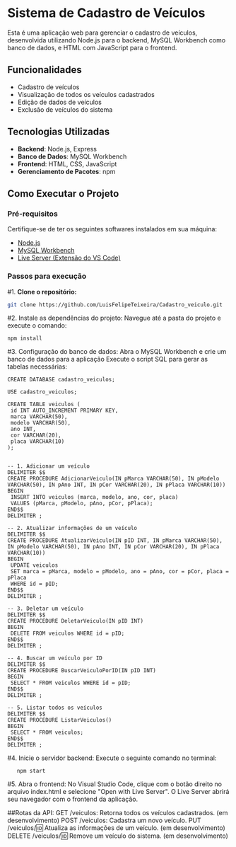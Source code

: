 # Sistema de Cadastro de Veículos

Esta é uma aplicação web para gerenciar o cadastro de veículos, desenvolvida utilizando Node.js para o backend, MySQL Workbench como banco de dados, e HTML com JavaScript para o frontend.

## Funcionalidades

- Cadastro de veículos
- Visualização de todos os veículos cadastrados
- Edição de dados de veículos
- Exclusão de veículos do sistema

## Tecnologias Utilizadas

- **Backend**: Node.js, Express
- **Banco de Dados**: MySQL Workbench
- **Frontend**: HTML, CSS, JavaScript
- **Gerenciamento de Pacotes**: npm

## Como Executar o Projeto

### Pré-requisitos

Certifique-se de ter os seguintes softwares instalados em sua máquina:

- [Node.js](https://nodejs.org/)
- [MySQL Workbench](https://dev.mysql.com/downloads/workbench/)
- [Live Server (Extensão do VS Code)](https://marketplace.visualstudio.com/items?itemName=ritwickdey.LiveServer)

### Passos para execução

#1. **Clone o repositório:**
   ```bash
   git clone https://github.com/LuisFelipeTeixeira/Cadastro_veiculo.git
   ```

#2. Instale as dependências do projeto: Navegue até a pasta do projeto e execute o comando:
   ```
   npm install
   ```

#3. Configuração do banco de dados:
   Abra o MySQL Workbench e crie um banco de dados para a aplicação
   Execute o script SQL para gerar as tabelas necessárias:
   ```
   CREATE DATABASE cadastro_veiculos;

USE cadastro_veiculos;

CREATE TABLE veiculos (
    id INT AUTO_INCREMENT PRIMARY KEY,
    marca VARCHAR(50),
    modelo VARCHAR(50),
    ano INT,
    cor VARCHAR(20),
    placa VARCHAR(10)
);


-- 1. Adicionar um veículo
DELIMITER $$
CREATE PROCEDURE AdicionarVeiculo(IN pMarca VARCHAR(50), IN pModelo VARCHAR(50), IN pAno INT, IN pCor VARCHAR(20), IN pPlaca VARCHAR(10))
BEGIN
    INSERT INTO veiculos (marca, modelo, ano, cor, placa)
    VALUES (pMarca, pModelo, pAno, pCor, pPlaca);
END$$
DELIMITER ;

-- 2. Atualizar informações de um veículo
DELIMITER $$
CREATE PROCEDURE AtualizarVeiculo(IN pID INT, IN pMarca VARCHAR(50), IN pModelo VARCHAR(50), IN pAno INT, IN pCor VARCHAR(20), IN pPlaca VARCHAR(10))
BEGIN
    UPDATE veiculos
    SET marca = pMarca, modelo = pModelo, ano = pAno, cor = pCor, placa = pPlaca
    WHERE id = pID;
END$$
DELIMITER ;

-- 3. Deletar um veículo
DELIMITER $$
CREATE PROCEDURE DeletarVeiculo(IN pID INT)
BEGIN
    DELETE FROM veiculos WHERE id = pID;
END$$
DELIMITER ;

-- 4. Buscar um veículo por ID
DELIMITER $$
CREATE PROCEDURE BuscarVeiculoPorID(IN pID INT)
BEGIN
    SELECT * FROM veiculos WHERE id = pID;
END$$
DELIMITER ;

-- 5. Listar todos os veículos
DELIMITER $$
CREATE PROCEDURE ListarVeiculos()
BEGIN
    SELECT * FROM veiculos;
END$$
DELIMITER ;
```



#4. Inicie o servidor backend: Execute o seguinte comando no terminal:
```
   npm start
```

#5. Abra o frontend:
   No Visual Studio Code, clique com o botão direito no arquivo index.html e selecione "Open with Live Server".
   O Live Server abrirá seu navegador com o frontend da aplicação.

   
   ##Rotas da API:
   GET /veiculos: Retorna todos os veículos cadastrados. (em desenvolvimento)
   POST /veiculos: Cadastra um novo veículo.
   PUT /veiculos/:id: Atualiza as informações de um veículo. (em desenvolvimento)
   DELETE /veiculos/:id: Remove um veículo do sistema. (em desenvolvimento)

